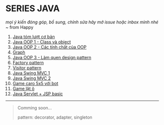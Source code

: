 # SERIES JAVA
*mọi ý kiến đóng góp, bổ sung, chỉnh sửa hãy mở issue hoặc inbox mình nhé*
~ from Happy
1. [Java tóm lượt cơ bản](./basic.md)
2. [Java OOP 1 - Class và object](./oop1)
3. [Java OOP 2 - Các tính chất của OOP](./oop2/)
4. [Graph](./Graph)
5. [Java OOP 3 - Làm quen design pattern](./oop3-template-pattern/)
6. [Factory pattern](./factory-pattern/)
7. [Visitor pattern](./oop4-visitor-pattern/)
8. [Java Swing MVC 1](./JavaSwing02/)
9. [Java Swing MVC 2](./JavaSwing03/)
10. [Game caro 5x5 với bot](./tictactoe555v2/)
11. [Game lật ô](./MemoryGame/)
12. [Java Servlet + JSP basic](./login-basic/)
---
>Comming soon...
>
>pattern: decorator, adapter, singleton
